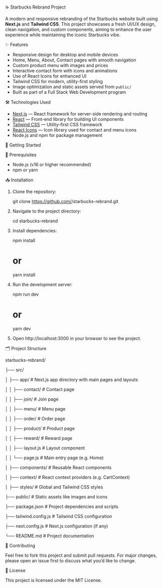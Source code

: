 ☕ Starbucks Rebrand Project

A modern and responsive rebranding of the Starbucks website built using **Next.js** and **Tailwind CSS**. This project showcases a fresh UI/UX design, clean navigation, and custom components, aiming to enhance the user experience while maintaining the iconic Starbucks vibe.

✨ Features

- Responsive design for desktop and mobile devices
- Home, Menu, About, Contact pages with smooth navigation
- Custom product menu with images and prices
- Interactive contact form with icons and animations
- Use of React Icons for enhanced UI
- Tailwind CSS for modern, utility-first styling
- Image optimization and static assets served from `public/`
- Built as part of a Full Stack Web Development program

🛠 Technologies Used

- [Next.js](https://nextjs.org/) — React framework for server-side rendering and routing
- [React](https://reactjs.org/) — Front-end library for building UI components
- [Tailwind CSS](https://tailwindcss.com/) — Utility-first CSS framework
- [React Icons](https://react-icons.github.io/react-icons/) — Icon library used for contact and menu icons
- Node.js and npm for package management

🚀 Getting Started

🔧 Prerequisites

- Node.js (v16 or higher recommended)
- npm or yarn

📥 Installation

1. Clone the repository:
   
   git clone https://github.com/<your-username>/starbucks-rebrand.git

2. Navigate to the project directory:

   cd starbucks-rebrand

3. Install dependencies:

   npm install
    # or
   yarn install

4. Run the development server:

   npm run dev
    # or
   yarn dev

5. Open http://localhost:3000 in your browser to see the project.

🗂 Project Structure

starbucks-rebrand/

├── src/

│ ├── app/ # Next.js app directory with main pages and layouts

│ │ ├── contact/ # Contact page

│ │ ├── join/ # Join page

│ │ ├── menu/ # Menu page

│ │ ├── order/ # Order page

│ │ ├── product/ # Product page

│ │ ├── reward/ # Reward page

│ │ ├── layout.js # Layout component

│ │ └── page.js # Main entry page (e.g. Home)

│ ├── components/ # Reusable React components

│ ├── context/ # React context providers (e.g. CartContext)

│ ├── styles/ # Global and Tailwind CSS styles

├── public/ # Static assets like images and icons

├── package.json # Project dependencies and scripts

├── tailwind.config.js # Tailwind CSS configuration

├── next.config.js # Next.js configuration (if any)

└── README.md # Project documentation

🤝 Contributing

Feel free to fork this project and submit pull requests. For major changes, please open an issue first to discuss what you’d like to change.

📄 License

This project is licensed under the MIT License. 

